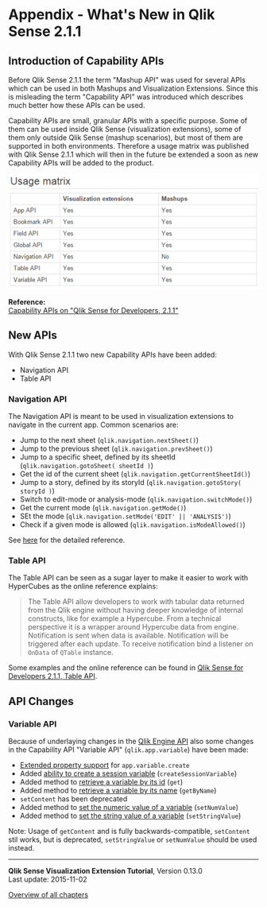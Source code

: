 # Appendix - What&#x27;s New in Qlik Sense 2.1.1



## Introduction of Capability APIs

Before Qlik Sense 2.1.1 the term "Mashup API" was used for several APIs which can be used in both Mashups and Visualization Extensions.
Since this is misleading the term "Capability API" was introduced which describes much better how these APIs can be used.

Capability APIs are small, granular APIs with a specific purpose. Some of them can be used inside Qlik Sense (visualization extensions), some of them only outside Qlik Sense (mashup scenarios), but most of them are supported in both environments.
Therefore a usage matrix was published with Qlik Sense 2.1.1 which will then in the future be extended a soon as new Capability APIs will be added to the product.

![](images/2013_usage-matrix.png)  

**Reference:**  
[Capability APIs on "Qlik Sense for Developers, 2.1.1"](http://help.qlik.com/sense/2.1/en-us/developer/Subsystems/APIs/Content/mashup-api-reference.htm)

## New APIs
With Qlik Sense 2.1.1 two new Capability APIs have been added:

* Navigation API
* Table API

### Navigation API
The Navigation API is meant to be used in visualization extensions to navigate in the current app.
Common scenarios are:

* Jump to the next sheet (`qlik.navigation.nextSheet()`)
* Jump to the previous sheet (`qlik.navigation.prevSheet()`)
* Jump to a specific sheet, defined by its sheetId (`qlik.navigation.gotoSheet( sheetId )`)
* Get the id of the current sheet (`qlik.navigation.getCurrentSheetId()`)
* Jump to a story, defined by its storyId (`qlik.navigation.gotoStory( storyId )`)
* Switch to edit-mode or analysis-mode (`qlik.navigation.switchMode()`)
* Get the current mode (`qlik.navigation.getMode()`)
* SEt the mode (`qlik.navigation.setMode('EDIT' || 'ANALYSIS')`)
* Check if a given mode is allowed (`qlik.navigation.isModeAllowed()`)

See [here](http://help.qlik.com/sense/2.1/en-us/developer/Subsystems/APIs/Content/NavigationAPI/NavigationAPI.htm) for the detailed reference.

### Table API

The Table API can be seen as a sugar layer to make it easier to work with HyperCubes as the online reference explains:

> The Table API allow developers to work with tabular data returned from the Qlik engine without having deeper knowledge of internal constructs, like for example a Hypercube. From a technical perspective it is a wrapper around Hypercube data from engine. Notification is sent when data is available. Notification will be triggered after each update. To receive notification bind a listener on `OnData` of `QTable` instance.

Some examples and the online reference can be found in [Qlik Sense for Developers 2.1.1, Table API](http://help.qlik.com/sense/2.1/en-us/developer/Subsystems/APIs/Content/TableAPI/qlik-table-interface.htm).

## API Changes

### Variable API
Because of underlaying changes in the [Qlik Engine API](http://help.qlik.com/sense/2.1/en-us/developer/Subsystems/EngineAPI/Content/introducing-engine-API.htm) also some changes in the Capability API "Variable API" (`qlik.app.variable`) have been made:

* [Extended property support](http://help.qlik.com/sense/2.1/en-us/developer/Subsystems/APIs/Content/MashupAPI/Methods/create-variable-method.htm) for `app.variable.create`
* Added [ability to create a session variable](http://help.qlik.com/sense/2.1/en-us/developer/Subsystems/APIs/Content/MashupAPI/Methods/createSessionVariable-method.htm) (`createSessionVariable`)
* Added method to [retrieve a variable by its id](http://help.qlik.com/sense/2.1/en-us/developer/Subsystems/APIs/Content/MashupAPI/Methods/get-variable-method.htm) (`get`)
* Added method to [retrieve a variable by its name](http://help.qlik.com/sense/2.1/en-us/developer/Subsystems/APIs/Content/MashupAPI/Methods/getByName-variable-method.htm) (`getByName`)
* `setContent` has been deprecated
* Added method to [set the numeric value of a variable](http://help.qlik.com/sense/2.1/en-us/developer/Subsystems/APIs/Content/MashupAPI/Methods/setNumValue-variable-method.htm) (`setNumValue`)
* Added method to [set the string value of a variable](http://help.qlik.com/sense/2.1/en-us/developer/Subsystems/APIs/Content/MashupAPI/Methods/setStringValue-variable-method.htm) (`setStringValue`)


Note:
Usage of `getContent` and is fully backwards-compatible, `setContent` stil works, but is deprecated, `setStringValue` or `setNumValue` should be used instead.


---
**Qlik Sense Visualization Extension Tutorial**, Version 0.13.0<br/>
Last update: 2015-11-02<br/>

[Overview of all chapters](https://github.com/stefanwalther/qliksense-extension-tutorial/blob/master/tutorial/readme.md)